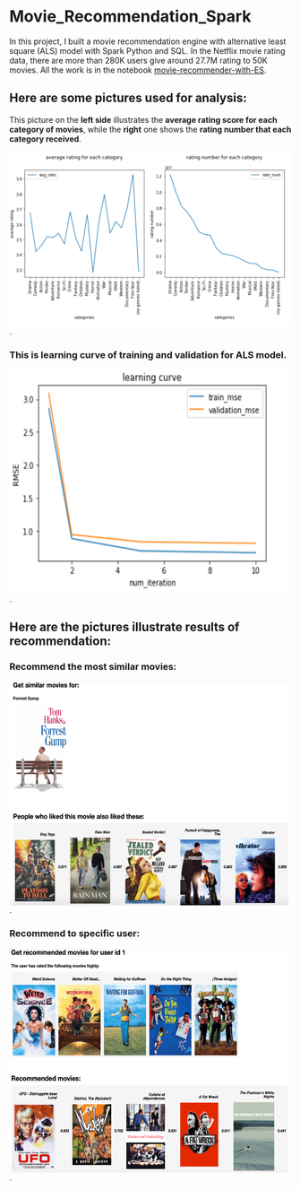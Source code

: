# Movie_Recommendation_Spark

In this project, I built a movie recommendation engine with alternative least square (ALS) model with Spark Python and SQL. In the Netflix movie rating data, there are more than 280K users give around 27.7M rating to 50K movies. All the work is in the notebook [movie-recommender-with-ES](https://github.com/XinkaiWang515/Movie_Recommendation_Spark/blob/master/movie-recommender-with-ES.ipynb).
  
  
## Here are some pictures used for analysis:
  
  
This picture on the **left side** illustrates the **average rating score for each category of movies**, while the **right** one shows the **rating number that each category received**.
  
<img align="center" src="https://github.com/XinkaiWang515/Movie_Recommendation_Spark/blob/master/rating_w_movie_categories.png" alt="rating for each category"/>.
  
### This is learning curve of training and validation for ALS model.  
  
<img align="center" src="https://github.com/XinkaiWang515/Movie_Recommendation_Spark/blob/master/learning_rate.png" alt="learning rate" width=500 height=400 />.
  
  
## Here are the pictures illustrate results of recommendation:  

### Recommend the most similar movies:    

<img align="center" src="https://github.com/XinkaiWang515/Movie_Recommendation_Spark/blob/master/similar_movies.png" alt="similar movies" width=500 height=400 />.  
  
  
### Recommend to specific user:    
  
  
<img align="center" src="https://github.com/XinkaiWang515/Movie_Recommendation_Spark/blob/master/rec_to_user.png" alt="recommend to specific user" width=500 height=400 />.
